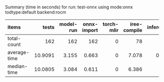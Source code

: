 Summary (time in seconds) for run: test-onnx using mode:onnx todtype:default backend:rocm

| items        |    tests |   model-run |   onnx-import |   torch-mlir |   iree-compile |   inference |
|:-------------|---------:|------------:|--------------:|-------------:|---------------:|------------:|
| total-count  | 162      |     162     |       162     |            0 |         78     |       0     |
| average-time |  10.9091 |       3.155 |         0.663 |            0 |          7.078 |       0.013 |
| median-time  |  10.0805 |       3.084 |         0.611 |            0 |          6.386 |       0     |
